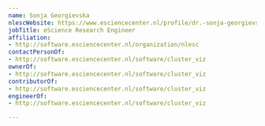 ```yaml
---
name: Sonja Georgievska
nlescWebsite: https://www.esciencecenter.nl/profile/dr.-sonja-georgievska
jobTitle: eScience Research Engineer
affiliation:
- http://software.esciencecenter.nl/organization/nlesc
contactPersonOf:
- http://software.esciencecenter.nl/software/cluster_viz
ownerOf:
- http://software.esciencecenter.nl/software/cluster_viz
contributorOf:
- http://software.esciencecenter.nl/software/cluster_viz
engineerOf:
- http://software.esciencecenter.nl/software/cluster_viz

---
```


